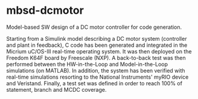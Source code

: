 # mbsd-dcmotor
Model-based SW design of a DC motor controller for code generation.

Starting from a Simulink model describing a DC motor system (controller and plant in feedback), C code has been generated and integrated in the Micrium uC/OS-III real-time operating system. It was then deployed on the Freedom K64F board by Freescale (NXP). A back-to-back test was then performed between the HW-in-the-Loop and Model-in-the-Loop simulations (on MATLAB).
In addition, the system has been verified with real-time simulations resorting to the National Instruments' myRIO device and Veristand.
Finally, a test set was defined in order to reach 100% of statement, branch and MCDC coverage.

